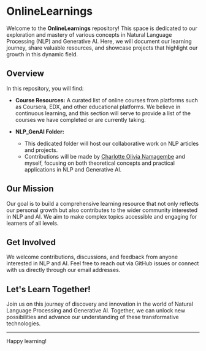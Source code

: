 
# OnlineLearnings

Welcome to the **OnlineLearnings** repository! This space is dedicated to our exploration and mastery of various concepts in Natural Language Processing (NLP) and Generative AI. Here, we will document our learning journey, share valuable resources, and showcase projects that highlight our growth in this dynamic field.

## Overview

In this repository, you will find:
- **Course Resources:** A curated list of online courses from platforms such as Coursera, EDX, and other educational platforms. We believe in continuous learning, and this section will serve to provide a list of the courses we have completed or are currently taking.
  
- **NLP_GenAI Folder:** 
  - This dedicated folder will host our collaborative work on NLP articles and projects. 
  - Contributions will be made by [Charlotte Olivia Namagembe](mailto:charl2olivia@gmail.com) and myself, focusing on both theoretical concepts and practical applications in NLP and Generative AI.

## Our Mission

Our goal is to build a comprehensive learning resource that not only reflects our personal growth but also contributes to the wider community interested in NLP and AI. We aim to make complex topics accessible and engaging for learners of all levels.

## Get Involved

We welcome contributions, discussions, and feedback from anyone interested in NLP and AI. Feel free to reach out via GitHub issues or connect with us directly through our email addresses.

## Let's Learn Together!

Join us on this journey of discovery and innovation in the world of Natural Language Processing and Generative AI. Together, we can unlock new possibilities and advance our understanding of these transformative technologies.

---

Happy learning!

